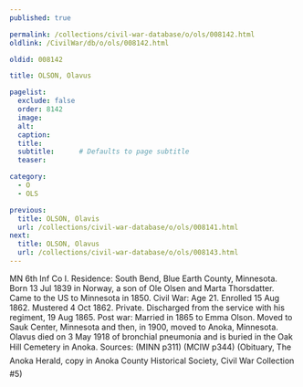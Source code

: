 ```yaml
---
published: true

permalink: /collections/civil-war-database/o/ols/008142.html
oldlink: /CivilWar/db/o/ols/008142.html

oldid: 008142

title: OLSON, Olavus

pagelist:
  exclude: false
  order: 8142
  image: 
  alt:
  caption:
  title:
  subtitle:      # Defaults to page subtitle
  teaser:

category: 
  - O 
  - OLS

previous:
  title: OLSON, Olavis
  url: /collections/civil-war-database/o/ols/008141.html  
next:
  title: OLSON, Olavus
  url: /collections/civil-war-database/o/ols/008143.html   
---
```

MN 6th Inf Co I. Residence: South Bend, Blue Earth County, Minnesota. Born 13 Jul 1839 in Norway, a son of Ole Olsen and Marta Thorsdatter. Came to the US to Minnesota in 1850. Civil War: Age 21. Enrolled 15 Aug 1862. Mustered 4 Oct 1862. Private. Discharged from the service with his regiment, 19 Aug 1865. Post war: Married in 1865 to Emma Olson. Moved to Sauk Center, Minnesota and then, in 1900, moved to Anoka, Minnesota. Olavus died on 3 May 1918 of bronchial pneumonia and is buried in the Oak Hill Cemetery in Anoka. Sources: (MINN p311) (MCIW p344) (Obituary, &#147;The Anoka Herald&#148;, copy in Anoka County Historical Society, Civil War Collection #5)